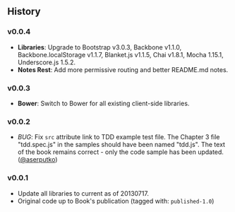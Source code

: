 ## History

### v0.0.4
* **Libraries**: Upgrade to Bootstrap v3.0.3, Backbone v1.1.0,
  Backbone.localStorage v1.1.7, Blanket.js v1.1.5, Chai v1.8.1,
  Mocha 1.15.1, Underscore.js 1.5.2.
* **Notes Rest**: Add more permissive routing and better README.md notes.

### v0.0.3
* **Bower**: Switch to Bower for all existing client-side libraries.

### v0.0.2
* *BUG*: Fix `src` attribute link to TDD example test file. The Chapter 3 file
  "tdd.spec.js" in the samples should have been named "tdd.js". The text of
  the book remains correct - only the code sample has been updated.
  ([@aserputko][aserputko])

### v0.0.1
* Update all libraries to current as of 20130717.
* Original code up to Book's publication (tagged with: `published-1.0`)

[aserputko]: https://github.com/ASerputko
